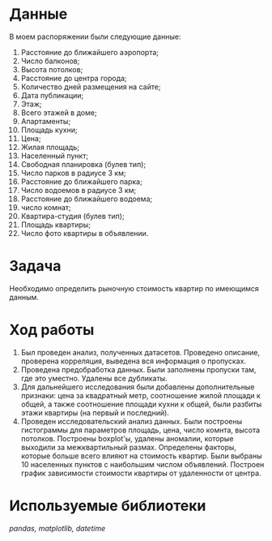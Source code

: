 # Данные<br>
В моем распоряжении были следующие данные:<br>
1. Расстояние до ближайшего аэропорта;<br>
2. Число балконов;<br>
3. Высота потолков;<br>
4. Расстояние до центра города;<br>
5. Количество дней размещения на сайте;<br>
6. Дата публикации;<br>
7. Этаж;<br>
8. Всего этажей в доме;<br>
9. Апартаменты;<br>
10. Площадь кухни;<br>
11. Цена;<br>
12. Жилая площадь;<br>
13. Населенный пункт;<br>
14. Свободная планировка (булев тип);<br>
15. Число парков в радиусе 3 км;<br>
16. Расстояние до ближайшего парка;<br>
17. Число водоемов в радиусе 3 км;<br>
18. Расстояние до ближайшего водоема;<br>
19. число комнат;<br>
20. Квартира-студия (булев тип);<br>
21. Площадь квартиры;<br>
22. Число фото квартиры в объявлении.<br>

# Задача<br>
Необходимо определить рыночную стоимость квартир по имеющимся данным. 

# Ход работы<br>
1. Был проведен анализ, полученных датасетов. Проведено описание, проверена корреляция, выведена вся информация о пропусках.
2. Проведена предобработка данных. Были заполнены пропуски там, где это уместно. Удалены все дубликаты.
3. Для дальнейшего исследования были добавлены дополнительные признаки: цена за квадратный метр, соотношение жилой площади к общей, а также соотношение площади кухни к общей, были разбиты этажи квартиры (на первый и последний).
4. Проведен исследовательский анализ данных. Были построены гистограммы для параметров площадь, цена, число комнта, высота потолков. Построены boxplot'ы, удалены аномалии, которые выходили за межквартильный размах. Определены факторы, которые больше всего влияют на стоимость квартир. Были выбраны 10 населенных пунктов с наибольшим числом объявлений. Построен график зависимости стоимости квартиры от удаленности от центра.

# Используемые библиотеки<br>
*pandas, matplotlib, datetime*

